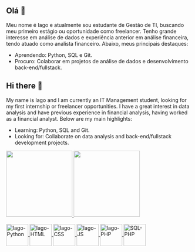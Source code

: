 ## Olá 👋
Meu nome é Iago e atualmente sou estudante de Gestão de TI, buscando meu primeiro estágio ou oportunidade como freelancer. Tenho grande interesse em análise de dados e experiência anterior em análise financeira, tendo atuado como analista financeiro. Abaixo, meus principais destaques:

- Aprendendo: Python, SQL e Git.
- Procuro: Colaborar em projetos de análise de dados e desenvolvimento back-end/fullstack.

  
## Hi there 👋
My name is Iago and I am currently an IT Management student, looking for my first internship or freelancer opportunities. I have a great interest in data analysis and have previous experience in financial analysis, having worked as a financial analyst. Below are my main highlights:

- Learning: Python, SQL and Git.
- Looking for: Collaborate on data analysis and back-end/fullstack development projects.
  
<div>
  <a href="https://github.com/Dadomagal">
    <img height="180em" src="https://github-readme-stats-taupe-alpha.vercel.app/api?username=Dadomagal&theme=tokyonight&show_icons=true&prs_merged&hide_border=true&count_private=true&cache_bust=true"> 
    <img height="180em" src="https://github-readme-stats-taupe-alpha.vercel.app/api/top-langs/?username=Dadomagal&theme=tokyonight&show_icons=true&hide_border=true&layout=compact&cache_bust=true"> 
</div>
    
<div style="display: inline_block"><br>
  <img align="center" alt="Iago-Python" height="60" width="60" src="https://cdn.jsdelivr.net/gh/devicons/devicon@latest/icons/python/python-original-wordmark.svg">
  <img align="center" alt="Iago-HTML" height="60" width="60" src="https://cdn.jsdelivr.net/gh/devicons/devicon@latest/icons/html5/html5-original-wordmark.svg">
  <img align="center" alt="Iago-CSS" height="60" width="60" src="https://cdn.jsdelivr.net/gh/devicons/devicon@latest/icons/css3/css3-original-wordmark.svg">
  <img align="center" alt="Iago-JS" height="60" width="60" src="https://cdn.jsdelivr.net/gh/devicons/devicon@latest/icons/javascript/javascript-original.svg">
  <img align="center" alt="Iago-PHP" height="60" width="60" src="https://cdn.jsdelivr.net/gh/devicons/devicon@latest/icons/php/php-original.svg">
  <img align="center" alt="SQL-PHP" height="60" width="60" src="https://cdn.jsdelivr.net/gh/devicons/devicon@latest/icons/sqlite/sqlite-original-wordmark.svg">
</div>

##

<!--
**Dadomagal/Dadomagal** is a ✨ _special_ ✨ repository because its `README.md` (this file) appears on your GitHub profile.

Here are some ideas to get you started:

- 🔭 I’m currently working on ...
- 🌱 I’m currently learning ...
- 👯 I’m looking to collaborate on ...
- 🤔 I’m looking for help with ...
- 💬 Ask me about ...
- 📫 How to reach me: ...
- 😄 Pronouns: ...
- ⚡ Fun fact: ...
-->
